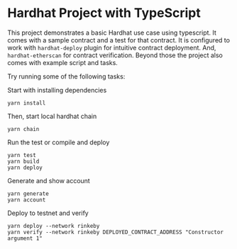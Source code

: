 # Hardhat Project with TypeScript

This project demonstrates a basic Hardhat use case using typescript. It comes with a sample contract and a test for that contract. It is configured to work with `hardhat-deploy` plugin for intuitive contract deployment. And, `hardhat-etherscan` for contract verification. Beyond those the project also comes with example script and tasks.

Try running some of the following tasks:

Start with installing dependencies

```shell
yarn install
```

Then, start local hardhat chain

```shell
yarn chain
```

Run the test or compile and deploy

```shell
yarn test
yarn build
yarn deploy
```

Generate and show account

```shell
yarn generate
yarn account
```

Deploy to testnet and verify

```shell
yarn deploy --network rinkeby
yarn verify --network rinkeby DEPLOYED_CONTRACT_ADDRESS "Constructor argument 1"
```

